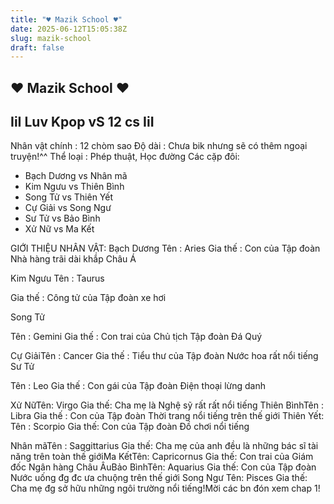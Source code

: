 ```yaml
---
title: "♥ Mazik School ♥"
date: 2025-06-12T15:05:38Z
slug: mazik-school
draft: false
---
```


## ♥ Mazik School ♥

## IiI Luv Kpop vS 12 cs IiI

Nhân vật chính : 12 chòm sao Độ dài : Chưa bik nhưng sẽ có thêm ngoại truyện!^^ Thể loại : Phép thuật, Học đường Các cặp đôi:
 + Bạch Dương vs Nhân mã
 + Kim Ngưu vs Thiên Bình
 + Song Tử vs Thiên Yết
 + Cự Giải vs Song Ngư
 + Sư Tử vs Bảo Bình
 + Xử Nữ vs Ma Kết
 
 GIỚI THIỆU NHÂN VẬT:
 Bạch Dương
Tên : Aries 
 Gia thế : Con của Tập đoàn Nhà hàng trãi dài khắp Châu Á
 
 Kim Ngưu
 Tên : Taurus
 
Gia thế : Công tử của Tập đoàn xe hơi
 
Song Tử
 
Tên : Gemini
 Gia thế : Con trai của Chủ tịch Tập đoàn Đá Quý
 
 Cự GiảiTên : Cancer Gia thế : Tiểu thư của Tập đoàn Nước hoa rất nổi tiếng
Sư Tử
 

 Tên : Leo
 Gia thế : Con gái của Tập đoàn Điện thoại lừng danh
 
 Xử NữTên: Virgo Gia thế: Cha mẹ là Nghệ sỹ rất rất nổi tiếng Thiên BìnhTên : Libra Gia thế : Con của Tập đoàn Thời trang nổi tiếng trên thế giới
Thiên Yết: Tên : Scorpio Gia thế: Con của Tập đoàn Đồ chơi nổi tiếng
 
 
 
 Nhân mãTên : Saggittarius Gia thế: Cha mẹ của anh đều là những bác sĩ tài năng trên toàn thế giớiMa KếtTên: Capricornus Gia thế: Con trai của Giám đốc Ngân hàng Châu ÂuBảo BìnhTên: Aquarius Gia thế: Con của Tập đoàn Nước uống đg đc ưa chuộng trên thế giới
 Song Ngư Tên: Pisces Gia thế: Cha mẹ đg sở hữu những ngôi trường nổi tiếng!Mời các bn đón xem chap 1!